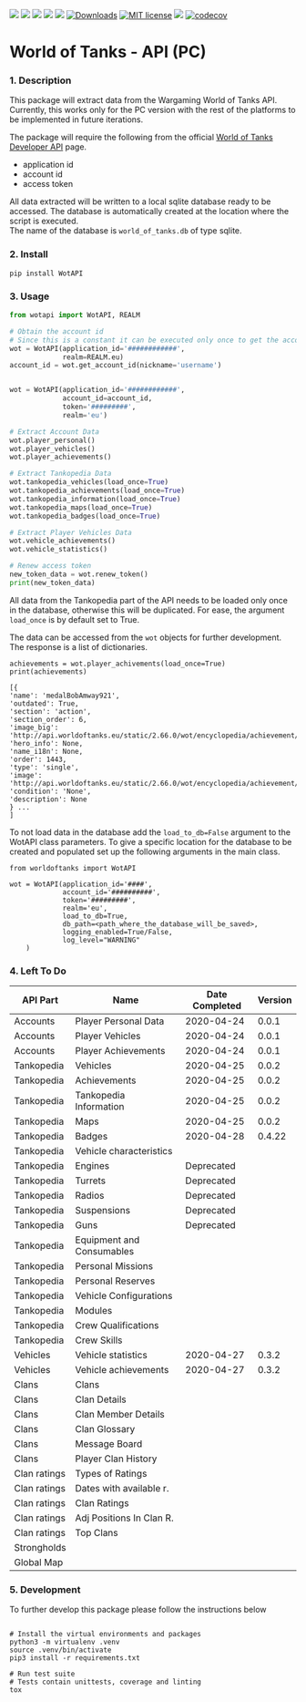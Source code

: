 <span><img src="https://img.shields.io/github/workflow/status/gabriel-oana/wotapi/Tests">
<img src="https://img.shields.io/github/languages/top/gabriel-oana/wotapi">
<img src="https://img.shields.io/pypi/pyversions/wotapi">
<img src="https://img.shields.io/pypi/v/wotapi">
<img src="https://img.shields.io/badge/linting-pylint-green">
[![Downloads](https://pepy.tech/badge/wotapi)](https://pepy.tech/project/wotapi)
[![MIT license](https://img.shields.io/badge/License-MIT-blue.svg)](https://lbesson.mit-license.org/)
<img src="https://img.shields.io/pypi/dm/wotapi?label=pypi%20downloads">
[![codecov](https://codecov.io/gh/gabriel-oana/wotapi/branch/test/badge/graph/badge.svg?token=5BW32QG1KJ)](https://codecov.io/gh/gabriel-oana/wotapi)
</span>

# World of Tanks - API (PC)

### 1. Description
This package will extract data from the Wargaming World of Tanks API.      
Currently, this works only for the PC version with the rest of the platforms to be implemented in future iterations.

The package will require the following from the official [World of Tanks Developer API](https://developers.wargaming.net/) page.
* application id
* account id
* access token

All data extracted will be written to a local sqlite database ready to be accessed. The database is automatically created
at the location where the script is executed.    
The name of the database is ```world_of_tanks.db``` of type sqlite.


### 2. Install

```
pip install WotAPI
```

### 3. Usage

```python
from wotapi import WotAPI, REALM

# Obtain the account id
# Since this is a constant it can be executed only once to get the account_id
wot = WotAPI(application_id='############', 
             realm=REALM.eu)
account_id = wot.get_account_id(nickname='username')


wot = WotAPI(application_id='############',
             account_id=account_id, 
             token='#########',
             realm='eu')

# Extract Account Data
wot.player_personal()
wot.player_vehicles()
wot.player_achievements()

# Extract Tankopedia Data
wot.tankopedia_vehicles(load_once=True)
wot.tankopedia_achievements(load_once=True)
wot.tankopedia_information(load_once=True)
wot.tankopedia_maps(load_once=True)
wot.tankopedia_badges(load_once=True)

# Extract Player Vehicles Data
wot.vehicle_achievements()
wot.vehicle_statistics()

# Renew access token
new_token_data = wot.renew_token()
print(new_token_data)
```


All data from the Tankopedia part of the API needs to be loaded only once in the database, otherwise this will be duplicated. 
For ease, the argument ```load_once``` is by default set to True. 

The data can be accessed from the ```wot``` objects for further development. The response is a list of dictionaries.
```
achievements = wot.player_achivements(load_once=True)
print(achievements)

[{
'name': 'medalBobAmway921', 
'outdated': True, 
'section': 'action', 
'section_order': 6, 
'image_big': 'http://api.worldoftanks.eu/static/2.66.0/wot/encyclopedia/achievement/big/medalBobAmway921.png', 
'hero_info': None, 
'name_i18n': None, 
'order': 1443, 
'type': 'single', 
'image': 'http://api.worldoftanks.eu/static/2.66.0/wot/encyclopedia/achievement/medalBobAmway921.png', 
'condition': 'None', 
'description': None
} ... 
]
```

To not load data in the database add the ```load_to_db=False``` argument to the WotAPI class parameters.
To give a specific location for the database to be created and populated set up the following arguments in the main class.

```
from worldoftanks import WotAPI

wot = WotAPI(application_id='####',
             account_id='##########',
             token='#########',
             realm='eu',
             load_to_db=True,
             db_path=<path_where_the_database_will_be_saved>,
             logging_enabled=True/False,
             log_level="WARNING"                     
    )
```



### 4. Left To Do

| API Part      | Name                      | Date Completed    | Version   |
| ---           | ---                       | ---               | ---       |
| Accounts      | Player Personal Data      | 2020-04-24        | 0.0.1     |
| Accounts      | Player Vehicles           | 2020-04-24        | 0.0.1     |
| Accounts      | Player Achievements       | 2020-04-24        | 0.0.1     |
| Tankopedia    | Vehicles                  | 2020-04-25        | 0.0.2     |
| Tankopedia    | Achievements              | 2020-04-25        | 0.0.2     |
| Tankopedia    | Tankopedia Information    | 2020-04-25        | 0.0.2     |
| Tankopedia    | Maps                      | 2020-04-25        | 0.0.2     |
| Tankopedia    | Badges                    | 2020-04-28        | 0.4.22    |
| Tankopedia    | Vehicle characteristics   |                   |           |
| Tankopedia    | Engines                   | Deprecated        |           |
| Tankopedia    | Turrets                   | Deprecated        |           |
| Tankopedia    | Radios                    | Deprecated        |           |
| Tankopedia    | Suspensions               | Deprecated        |           | 
| Tankopedia    | Guns                      | Deprecated        |           |
| Tankopedia    | Equipment and Consumables |                   |           |
| Tankopedia    | Personal Missions         |                   |           |
| Tankopedia    | Personal Reserves         |                   |           |
| Tankopedia    | Vehicle Configurations    |                   |           |
| Tankopedia    | Modules                   |                   |           |
| Tankopedia    | Crew Qualifications       |                   |           |
| Tankopedia    | Crew Skills               |                   |           |
| Vehicles      | Vehicle statistics        | 2020-04-27        | 0.3.2     |
| Vehicles      | Vehicle achievements      | 2020-04-27        | 0.3.2     |
| Clans         | Clans                     |                   |           |
| Clans         | Clan Details              |                   |           |
| Clans         | Clan Member Details       |                   |           |
| Clans         | Clan Glossary             |                   |           |
| Clans         | Message Board             |                   |           |
| Clans         | Player Clan History       |                   |           |
| Clan ratings  | Types of Ratings          |                   |           |
| Clan ratings  | Dates with available r.   |                   |           |
| Clan ratings  | Clan Ratings              |                   |           |
| Clan ratings  | Adj Positions In Clan R.  |                   |           |
| Clan ratings  | Top Clans                 |                   |           |
| Strongholds   |                           |                   |           |
| Global Map    |                           |                   |           |
    
 
### 5. Development
To further develop this package please follow the instructions below
```shell

# Install the virtual environments and packages
python3 -m virtualenv .venv
source .venv/bin/activate
pip3 install -r requirements.txt

# Run test suite
# Tests contain unittests, coverage and linting
tox
```

